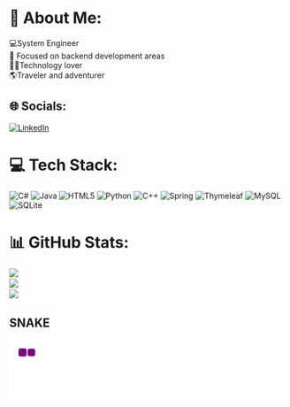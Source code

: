 # 💫 About Me:
💻System Engineer<br>🔭 Focused on backend development areas<br>👨‍💻Technology lover<br>🌎Traveler and adventurer<br>


## 🌐 Socials:
[![LinkedIn](https://img.shields.io/badge/LinkedIn-%230077B5.svg?logo=linkedin&logoColor=white)](https://linkedin.com/in/https://www.linkedin.com/in/johann-ocampo-torres-developer/)

# 💻 Tech Stack:
![C#](https://img.shields.io/badge/c%23-%23239120.svg?style=for-the-badge&logo=c-sharp&logoColor=white) ![Java](https://img.shields.io/badge/java-%23ED8B00.svg?style=for-the-badge&logo=java&logoColor=white) ![HTML5](https://img.shields.io/badge/html5-%23E34F26.svg?style=for-the-badge&logo=html5&logoColor=white) ![Python](https://img.shields.io/badge/python-3670A0?style=for-the-badge&logo=python&logoColor=ffdd54) ![C++](https://img.shields.io/badge/c++-%2300599C.svg?style=for-the-badge&logo=c%2B%2B&logoColor=white) ![Spring](https://img.shields.io/badge/spring-%236DB33F.svg?style=for-the-badge&logo=spring&logoColor=white) ![Thymeleaf](https://img.shields.io/badge/Thymeleaf-%23005C0F.svg?style=for-the-badge&logo=Thymeleaf&logoColor=white) ![MySQL](https://img.shields.io/badge/mysql-%2300f.svg?style=for-the-badge&logo=mysql&logoColor=white) ![SQLite](https://img.shields.io/badge/sqlite-%2307405e.svg?style=for-the-badge&logo=sqlite&logoColor=white)
# 📊 GitHub Stats:
![](https://github-readme-stats.vercel.app/api?username=DEGED&theme=dark&hide_border=false&include_all_commits=true&count_private=true)<br/>
![](https://github-readme-streak-stats.herokuapp.com/?user=DEGED&theme=dark&hide_border=false)<br/>
![](https://github-readme-stats.vercel.app/api/top-langs/?username=DEGED&theme=dark&hide_border=false&include_all_commits=true&count_private=true&layout=compact)


## SNAKE
![snake gif](https://github.com/DEGED/DEGED/blob/output/github-contribution-grid-snake.gif)
